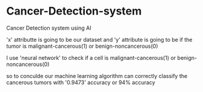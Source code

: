# Cancer-Detection-system
Cancer Detection system using AI

'x' attributte is going to be our dataset and 'y' attribute is going to be if the tumor is malignant-cancerous(1) or benign-noncancerous(0)

I use 'neural network' to check if a cell is  malignant-cancerous(1) or benign-noncancerous(0)

so to conculde our machine learning algorithm can correctly classify the cancerous tumors with '0.9473' accuracy or 94% accuracy
